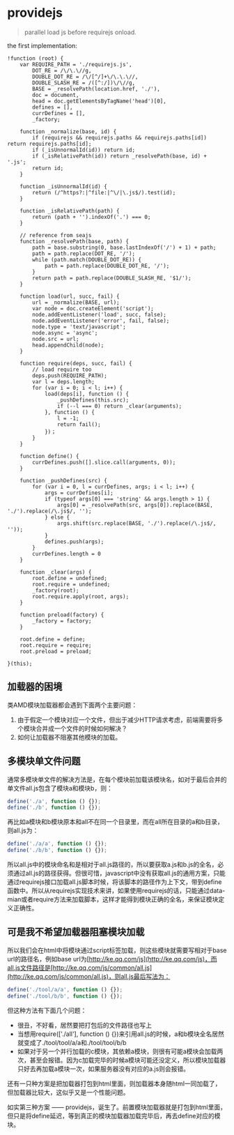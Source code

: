 providejs
=========

> parallel load js before requirejs onload.

the first implementation:

```
!function (root) {
    var REQUIRE_PATH = './requirejs.js',
        DOT_RE = /\/\.\//g,
        DOUBLE_DOT_RE = /\/[^/]+\/\.\.\//,
        DOUBLE_SLASH_RE = /([^:/])\/\//g,
        BASE = _resolvePath(location.href, './'),
        doc = document,
        head = doc.getElementsByTagName('head')[0],
        defines = [],
        currDefines = [],
        _factory;

    function _normalize(base, id) {
        if (requirejs && requirejs.paths && requirejs.paths[id]) return requirejs.paths[id];
        if (_isUnnormalId(id)) return id;
        if (_isRelativePath(id)) return _resolvePath(base, id) + '.js';
        return id;
    }

    function _isUnnormalId(id) {
        return (/^https?:|^file:|^\/|\.js$/).test(id);
    }

    function _isRelativePath(path) {
        return (path + '').indexOf('.') === 0;
    }

    // reference from seajs
    function _resolvePath(base, path) {
        path = base.substring(0, base.lastIndexOf('/') + 1) + path;
        path = path.replace(DOT_RE, '/');
        while (path.match(DOUBLE_DOT_RE)) {
            path = path.replace(DOUBLE_DOT_RE, '/');
        }
        return path = path.replace(DOUBLE_SLASH_RE, '$1/');
    }

    function load(url, succ, fail) {
        url = _normalize(BASE, url);
        var node = doc.createElement('script');
        node.addEventListener('load', succ, false);
        node.addEventListener('error', fail, false);
        node.type = 'text/javascript';
        node.async = 'async';
        node.src = url;
        head.appendChild(node);
    }

    function require(deps, succ, fail) {
        // load require too
        deps.push(REQUIRE_PATH);
        var l = deps.length;
        for (var i = 0; i < l; i++) {
            load(deps[i], function () {
                _pushDefines(this.src);
                if (--l === 0) return _clear(arguments);
            }, function () {
                l = -1;
                return fail();
            })；
        }
    }

    function define() {
        currDefines.push([].slice.call(arguments, 0));
    }

    function _pushDefines(src) {
        for (var i = 0, l = currDefines, args; i < l; i++) {
            args = currDefines[i];
            if (typeof args[0] === 'string' && args.length > 1) {
                args[0] = _resolvePath(src, args[0]).replace(BASE, './').replace(/\.js$/, '');
            } else {
                args.shift(src.replace(BASE, './').replace(/\.js$/, ''));
            }
            defines.push(args);
        }
        currDefines.length = 0
    }

    function _clear(args) {
        root.define = undefined;
        root.require = undefined;
        _factory(root);
        root.require.apply(root, args);
    }

    function preload(factory) {
        _factory = factory;
    }

    root.define = define;
    root.require = require;
    root.preload = preload;

}(this);
```


加载器的困境
------------

类AMD模块加载器都会遇到下面两个主要问题：

1. 由于假定一个模块对应一个文件，但出于减少HTTP请求考虑，前端需要将多个模块合并成一个文件的时候如何解决？
2. 如何让加载器不阻塞其他模块的加载。

多模块单文件问题
----------------

通常多模块单文件的解决方法是，在每个模块前加载该模块名，如对于最后合并的单文件all.js包含了模块a和模块b，则：
``` javascript
define('./a', function () {});
define('./b', function () {});
```
再比如a模块和b模块原本和all不在同一个目录里，而在all所在目录的a和b目录，则all.js为：
``` javascript
define('./a/a', function () {});
define('./b/b', function () {});
```
所以all.js中的模块命名和是相对于all.js路径的，所以要获取a.js和b.js的全名，必须通过all.js的路径获得。但很可惜，javascript中没有获取all.js的通用方案，只能通过requirejs接口加载all.js脚本时候，将该脚本的路径作为上下文，带到define函数中。所以从requirejs实现技术来讲，如果使用requirejs的话，只能通过data-mian或者require方法来加载脚本，这样才能得到模块正确的全名，来保证模块定义正确性。

可是我不希望加载器阻塞模块加载
------------------------------

所以我们会在html中将模块通过script标签加载，则这些模块就需要写相对于base url的路径名，例如base url为[http://ke.qq.com/js](http://ke.qq.com/js)，而all.js文件路径是[http://ke.qq.com/js/common/all.js](http://ke.qq.com/js/common/all.js)，则all.js最后写法为：
``` javascript
define('./tool/a/a', function () {});
define('./tool/b/b', function () {});
```
但这种方法有下面几个问题：
* 很丑，不好看，居然要把打包后的文件路径也写上
* 当想用require(['./all'], function () {})来引用all.js的时候，a和b模块全名居然就变成了./tool/tool/a/a和./tool/tool/b/b
* 如果对于另一个并行加载的c模块，其依赖a模块，则很有可能a模块会加载两次，甚至会报错。因为c加载完毕的时候a模块可能还没定义，所以模块加载器只好去再加载a模块一次，如果服务器没有对应的a.js则会报错。

还有一只种方案是把加载器打包到html里面，则加载器本身随html一同加载了，但加载器比较大，这似乎又是一个性能问题。

如实第三种方案 —— providejs，诞生了。前置模块加载器就是打包到html里面，但只是将define延迟，等到真正的模块加载器加载完毕后，再去define对应的模块。
